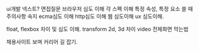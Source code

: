 ui개발 넥스트? 면접질문
브라우저 심도 이해
각 스펙 이해
특정 속성, 특정 요소 쓸 때 주의사항 숙지
ecma심도 이해
http심도 이해
웹 심도이해
ux 심도이해.

float, flexbox 차이 및 심도 이해.
transform 2d, 3d 차이
video 전체화면 막는법

채용사이트 보며 커리어 길 잡기.
